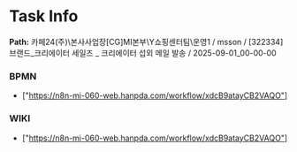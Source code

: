 # Task Info

**Path:** 카페24(주)\본사사업장\[CG]MI본부\Y쇼핑센터팀\운영1 / msson / [322334] 브랜드_크리에이터 세일즈 _ 크리에이터 섭외 메일 발송 / 2025-09-01_00-00-00

### BPMN
- ["https://n8n-mi-060-web.hanpda.com/workflow/xdcB9atayCB2VAQO"]

### WIKI
- ["https://n8n-mi-060-web.hanpda.com/workflow/xdcB9atayCB2VAQO"]

